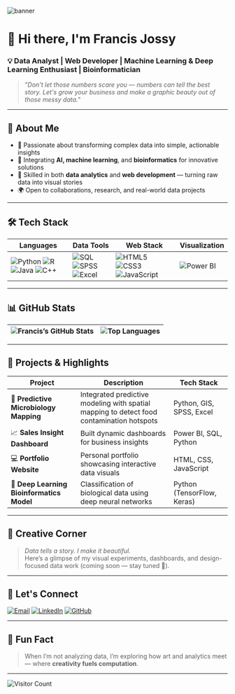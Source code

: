 <!-- Banner Image (optional - replace link with your own or remove this line) -->
![banner](https://github.com/user-attachments/assets/your-custom-banner-image.png)

# 👋 Hi there, I'm **Francis Jossy**  
### 💡 Data Analyst | Web Developer | Machine Learning & Deep Learning Enthusiast | Bioinformatician  

> *"Don't let those numbers scare you — numbers can tell the best story. Let's grow your business and make a graphic beauty out of those messy data."*

---

## 🧠 About Me  
- 🎯 Passionate about transforming complex data into simple, actionable insights  
- 🧬 Integrating **AI, machine learning**, and **bioinformatics** for innovative solutions  
- 🧩 Skilled in both **data analytics** and **web development** — turning raw data into visual stories  
- 🌍 Open to collaborations, research, and real-world data projects  

---

## 🛠️ Tech Stack  

| Languages | Data Tools | Web Stack | Visualization |
|------------|-------------|------------|----------------|
| ![Python](https://img.shields.io/badge/Python-3776AB?style=for-the-badge&logo=python&logoColor=white) ![R](https://img.shields.io/badge/R-276DC3?style=for-the-badge&logo=r&logoColor=white) ![Java](https://img.shields.io/badge/Java-007396?style=for-the-badge&logo=java&logoColor=white) ![C++](https://img.shields.io/badge/C++-00599C?style=for-the-badge&logo=c%2B%2B&logoColor=white) | ![SQL](https://img.shields.io/badge/SQL-4479A1?style=for-the-badge&logo=postgresql&logoColor=white) ![SPSS](https://img.shields.io/badge/SPSS-002060?style=for-the-badge&logo=ibm&logoColor=white) ![Excel](https://img.shields.io/badge/Excel-217346?style=for-the-badge&logo=microsoft-excel&logoColor=white) | ![HTML5](https://img.shields.io/badge/HTML5-E34F26?style=for-the-badge&logo=html5&logoColor=white) ![CSS3](https://img.shields.io/badge/CSS3-1572B6?style=for-the-badge&logo=css3&logoColor=white) ![JavaScript](https://img.shields.io/badge/JavaScript-F7DF1E?style=for-the-badge&logo=javascript&logoColor=black) | ![Power BI](https://img.shields.io/badge/Power%20BI-F2C811?style=for-the-badge&logo=power-bi&logoColor=black) |

---

## 📊 GitHub Stats  

| ![Francis’s GitHub Stats](https://github-readme-stats.vercel.app/api?username=francisjossy&show_icons=true&theme=vue-dark) | ![Top Languages](https://github-readme-stats.vercel.app/api/top-langs/?username=francisjossy&layout=compact&theme=vue-dark) |
|---|---|

---

## 🚀 Projects & Highlights  

| Project | Description | Tech Stack |
|----------|--------------|-------------|
| 🧬 **Predictive Microbiology Mapping** | Integrated predictive modeling with spatial mapping to detect food contamination hotspots | Python, GIS, SPSS, Excel |
| 📈 **Sales Insight Dashboard** | Built dynamic dashboards for business insights | Power BI, SQL, Python |
| 💻 **Portfolio Website** | Personal portfolio showcasing interactive data visuals | HTML, CSS, JavaScript |
| 🧠 **Deep Learning Bioinformatics Model** | Classification of biological data using deep neural networks | Python (TensorFlow, Keras) |

---

## 🎨 Creative Corner  

> *Data tells a story. I make it beautiful.*  
Here’s a glimpse of my visual experiments, dashboards, and design-focused data work (coming soon — stay tuned 🎨).

---

## 💬 Let's Connect  

[![Email](https://img.shields.io/badge/Email-novareasearcher@gmail.com-blue?style=for-the-badge&logo=gmail)](mailto:novareasearcher@gmail.com)
[![LinkedIn](https://img.shields.io/badge/LinkedIn-@JossyFrancis-0077B5?style=for-the-badge&logo=linkedin)](https://linkedin.com/in/JossyFrancis)
[![GitHub](https://img.shields.io/badge/GitHub-FrancisJossy-181717?style=for-the-badge&logo=github)](https://github.com/francisjossy)

---

## 🎵 Fun Fact  

> When I’m not analyzing data, I’m exploring how art and analytics meet — where **creativity fuels computation**.  

---

![Visitor Count](https://profile-counter.glitch.me/francisjossy/count.svg)

